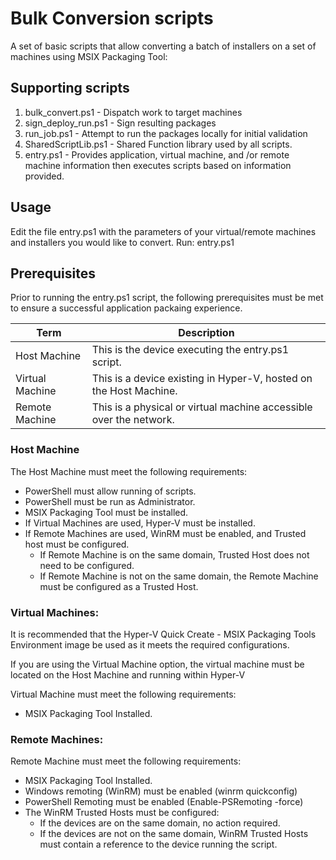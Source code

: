 # Bulk Conversion scripts
A set of basic scripts that allow converting a batch of installers on a set of machines using MSIX Packaging Tool:

## Supporting scripts
1. bulk_convert.ps1 - Dispatch work to target machines
1. sign_deploy_run.ps1 - Sign resulting packages
1. run_job.ps1 - Attempt to run the packages locally for initial validation
1. SharedScriptLib.ps1 - Shared Function library used by all scripts.
1. entry.ps1 - Provides application, virtual machine, and /or remote machine information then executes scripts based on information provided.

## Usage
Edit the file entry.ps1 with the parameters of your virtual/remote machines and installers you would like to convert.
Run: entry.ps1

## Prerequisites
Prior to running the entry.ps1 script, the following prerequisites must be met to ensure a successful application packaing experience.

| Term            | Description                                                        |
|-----------------|--------------------------------------------------------------------|
| Host Machine    | This is the device executing the entry.ps1 script.                 |
| Virtual Machine | This is a device existing in Hyper-V, hosted on the Host Machine.  |
| Remote Machine  | This is a physical or virtual machine accessible over the network. |

### Host Machine
The Host Machine must meet the following requirements:
* PowerShell must allow running of scripts.
* PowerShell must be run as Administrator.
* MSIX Packaging Tool must be installed.
* If Virtual Machines are used, Hyper-V must be installed.
* If Remote Machines are used, WinRM must be enabled, and Trusted host must be configured.
    * If Remote Machine is on the same domain, Trusted Host does not need to be configured.
    * If Remote Machine is not on the same domain, the Remote Machine must be configured as a Trusted Host.

### Virtual Machines:
It is recommended that the Hyper-V Quick Create - MSIX Packaging Tools Environment image be used as it meets the required configurations.

If you are using the Virtual Machine option, the virtual machine must be located on the Host Machine and running within Hyper-V

Virtual Machine must meet the following requirements:
* MSIX Packaging Tool Installed.

### Remote Machines:
Remote Machine must meet the following requirements:
* MSIX Packaging Tool Installed.
* Windows remoting (WinRM) must be enabled (winrm quickconfig)
* PowerShell Remoting must be enabled (Enable-PSRemoting -force)
* The WinRM Trusted Hosts must be configured:
    * If the devices are on the same domain, no action required.
    * If the devices are not on the same domain, WinRM Trusted Hosts must contain a reference to the device running the script.

